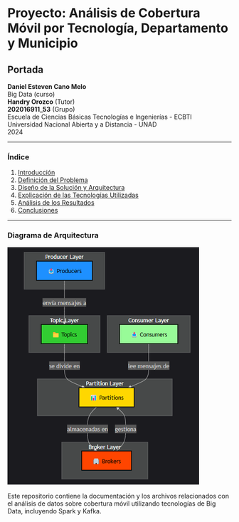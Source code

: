 # Proyecto: Análisis de Cobertura Móvil por Tecnología, Departamento y Municipio

## Portada

**Daniel Esteven Cano Melo**  
Big Data (curso)  
**Handry Orozco** (Tutor)  
**202016911_53** (Grupo)  
Escuela de Ciencias Básicas Tecnologías e Ingenierías - ECBTI  
Universidad Nacional Abierta y a Distancia - UNAD  
2024

---

### Índice

1. [Introducción](introducción.md)
2. [Definición del Problema](definicion_problema.md)
3. [Diseño de la Solución y Arquitectura](diseno_solucion.md)
4. [Explicación de las Tecnologías Utilizadas](tecnologias_utilizadas.md)
5. [Análisis de los Resultados](analisis_resultados.md)
6. [Conclusiones](conclusiones.md)

---

### Diagrama de Arquitectura

![Diagrama de Arquitectura](img/Diagrama.png)

Este repositorio contiene la documentación y los archivos relacionados con el análisis de datos sobre cobertura móvil utilizando tecnologías de Big Data, incluyendo Spark y Kafka.
